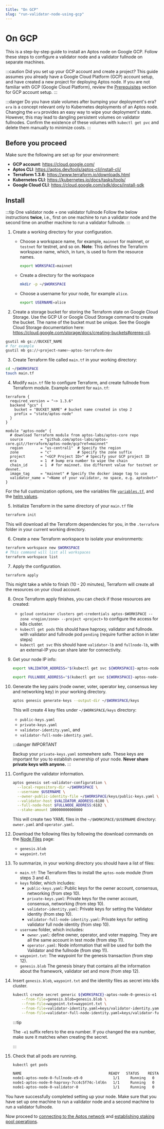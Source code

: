 ```yaml
---
title: "On GCP"
slug: "run-validator-node-using-gcp"
---
```


# On GCP

This is a step-by-step guide to install an Aptos node on Google GCP. Follow these steps to configure a validator node and a validator fullnode on separate machines.

:::caution Did you set up your GCP account and create a project?
This guide assumes you already have a Google Cloud Platform (GCP) account setup, and have created a new project for deploying Aptos node. If you are not familiar with GCP (Google Cloud Platform), review the [Prerequisites](../../../full-node/deployments/using-gcp.md) section for GCP account setup.
:::

:::danger Do you have stale volumes after bumping your deployment's era?
`era` is a concept relevant only to Kubernetes deployments of an Aptos node. Changing the `era` provides an easy way to wipe your deployment's state. However, this may lead to dangling persistent volumes on validator fullnodes. Confirm the existence of these volumes with `kubectl get pvc` and delete them manually to minimize costs.
:::

## Before you proceed

Make sure the following are set up for your environment:

- **GCP account**: https://cloud.google.com/
- **Aptos CLI**: https://aptos.dev/tools/aptos-cli/install-cli/
- **Terraform 1.3.6**: https://www.terraform.io/downloads.html
- **Kubernetes CLI**: https://kubernetes.io/docs/tasks/tools/
- **Google Cloud CLI**: https://cloud.google.com/sdk/docs/install-sdk

## Install

:::tip One validator node + one validator fullnode
Follow the below instructions **twice**, i.e., first on one machine to run a validator node and the second time on another machine to run a validator fullnode.
:::

1. Create a working directory for your configuration.

   - Choose a workspace name, for example, `mainnet` for mainnet, or `testnet` for testnet, and so on. **Note**: This defines the Terraform workspace name, which, in turn, is used to form the resource names.

     ```bash
     export WORKSPACE=mainnet
     ```

   - Create a directory for the workspace

     ```bash
     mkdir -p ~/$WORKSPACE
     ```

   - Choose a username for your node, for example `alice`.

     ```bash
     export USERNAME=alice
     ```

2. Create a storage bucket for storing the Terraform state on Google Cloud Storage. Use the GCP UI or Google Cloud Storage command to create the bucket. The name of the bucket must be unique. See the Google Cloud Storage documentation here: https://cloud.google.com/storage/docs/creating-buckets#prereq-cli.

```bash
gsutil mb gs://BUCKET_NAME
# for example
gsutil mb gs://<project-name>-aptos-terraform-dev
```

3. Create Terraform file called `main.tf` in your working directory:

```bash
cd ~/$WORKSPACE
touch main.tf
```

4. Modify `main.tf` file to configure Terraform, and create fullnode from Terraform module. Example content for `main.tf`:

```
terraform {
  required_version = "~> 1.3.6"
  backend "gcs" {
    bucket = "BUCKET_NAME" # bucket name created in step 2
    prefix = "state/aptos-node"
  }
}

module "aptos-node" {
  # download Terraform module from aptos-labs/aptos-core repo
  source        = "github.com/aptos-labs/aptos-core.git//terraform/aptos-node/gcp?ref=mainnet"
  region        = "us-central1"  # Specify the region
  zone          = "c"            # Specify the zone suffix
  project       = "<GCP Project ID>" # Specify your GCP project ID
  era           = 1  # bump era number to wipe the chain
  chain_id      = 1  # for mainnet. Use different value for testnet or devnet.
  image_tag     = "mainnet" # Specify the docker image tag to use
  validator_name = "<Name of your validator, no space, e.g. aptosbot>"
}
```

For the full customization options, see the variables file [`variables.tf`](https://github.com/aptos-labs/aptos-core/blob/main/terraform/aptos-node/gcp/variables.tf), and the [helm values](https://github.com/aptos-labs/aptos-core/blob/main/terraform/helm/aptos-node/values.yaml).

5. Initialize Terraform in the same directory of your `main.tf` file

```bash
terraform init
```

This will download all the Terraform dependencies for you, in the `.terraform` folder in your current working directory.

6. Create a new Terraform workspace to isolate your environments:

```bash
terraform workspace new $WORKSPACE
# This command will list all workspaces
terraform workspace list
```

7. Apply the configuration.

```bash
terraform apply
```

This might take a while to finish (10 - 20 minutes), Terraform will create all the resources on your cloud account.

8. Once Terraform apply finishes, you can check if those resources are created:

   - `gcloud container clusters get-credentials aptos-$WORKSPACE --zone <region/zone> --project <project>` to configure the access for k8s cluster.
   - `kubectl get pods` this should have haproxy, validator and fullnode. with validator and fullnode pod `pending` (require further action in later steps)
   - `kubectl get svc` this should have `validator-lb` and `fullnode-lb`, with an external-IP you can share later for connectivity.

9. Get your node IP info:

   ```bash
   export VALIDATOR_ADDRESS="$(kubectl get svc ${WORKSPACE}-aptos-node-0-validator-lb --output jsonpath='{.status.loadBalancer.ingress[0].ip}')"

   export FULLNODE_ADDRESS="$(kubectl get svc ${WORKSPACE}-aptos-node-0-fullnode-lb --output jsonpath='{.status.loadBalancer.ingress[0].ip}')"
   ```

10. Generate the key pairs (node owner, voter, operator key, consensus key and networking key) in your working directory.

    ```bash
    aptos genesis generate-keys --output-dir ~/$WORKSPACE/keys
    ```

    This will create 4 key files under `~/$WORKSPACE/keys` directory:

    - `public-keys.yaml`
    - `private-keys.yaml`
    - `validator-identity.yaml`, and
    - `validator-full-node-identity.yaml`.

    :::danger IMPORTANT

    Backup your `private-keys.yaml` somewhere safe. These keys are important for you to establish ownership of your node. **Never share private keys with anyone.**
    :::

11. Configure the validator information.

    ```bash
    aptos genesis set-validator-configuration \
      --local-repository-dir ~/$WORKSPACE \
      --username $USERNAME \
      --owner-public-identity-file ~/$WORKSPACE/keys/public-keys.yaml \
      --validator-host $VALIDATOR_ADDRESS:6180 \
      --full-node-host $FULLNODE_ADDRESS:6182 \
      --stake-amount 100000000000000

    ```

    This will create two YAML files in the `~/$WORKSPACE/$USERNAME` directory: `owner.yaml` and `operator.yaml`.

12. Download the following files by following the download commands on the [Node Files](../../../node-files-all-networks/node-files.md) page:

    - `genesis.blob`
    - `waypoint.txt`

13. To summarize, in your working directory you should have a list of files:

    - `main.tf`: The Terraform files to install the `aptos-node` module (from steps 3 and 4).
    - `keys` folder, which includes:
      - `public-keys.yaml`: Public keys for the owner account, consensus, networking (from step 10).
      - `private-keys.yaml`: Private keys for the owner account, consensus, networking (from step 10).
      - `validator-identity.yaml`: Private keys for setting the Validator identity (from step 10).
      - `validator-full-node-identity.yaml`: Private keys for setting validator full node identity (from step 10).
    - `username` folder, which includes:
      - `owner.yaml`: define owner, operator, and voter mapping. They are all the same account in test mode (from step 11).
      - `operator.yaml`: Node information that will be used for both the Validator and the fullnode (from step 11).
    - `waypoint.txt`: The waypoint for the genesis transaction (from step 12).
    - `genesis.blob` The genesis binary that contains all the information about the framework, validator set and more (from step 12).

14. Insert `genesis.blob`, `waypoint.txt` and the identity files as secret into k8s cluster.

    ```bash
    kubectl create secret generic ${WORKSPACE}-aptos-node-0-genesis-e1 \
        --from-file=genesis.blob=genesis.blob \
        --from-file=waypoint.txt=waypoint.txt \
        --from-file=validator-identity.yaml=keys/validator-identity.yaml \
        --from-file=validator-full-node-identity.yaml=keys/validator-full-node-identity.yaml
    ```

    :::tip

    The `-e1` suffix refers to the era number. If you changed the era number, make sure it matches when creating the secret.

    :::

15. Check that all pods are running.

    ```bash
    kubectl get pods

    NAME                                        READY   STATUS    RESTARTS   AGE
    node1-aptos-node-0-fullnode-e9-0              1/1     Running   0          4h31m
    node1-aptos-node-0-haproxy-7cc4c5f74c-l4l6n   1/1     Running   0          4h40m
    node1-aptos-node-0-validator-0                1/1     Running   0          4h30m
    ```

You have successfully completed setting up your node. Make sure that you have set up one machine to run a validator node and a second machine to run a validator fullnode.

Now proceed to [connecting to the Aptos network](../connect-to-aptos-network.md) and [establishing staking pool operations](../staking-pool-operations.md).
